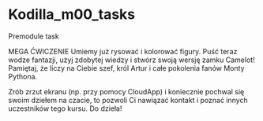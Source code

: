 # Kodilla_m00_tasks
Premodule task

MEGA ĆWICZENIE
Umiemy już rysować i kolorować figury. Puść teraz wodze fantazji, użyj zdobytej wiedzy i stwórz swoją wersję zamku Camelot! Pamiętaj, że liczy na Ciebie szef, król Artur i całe pokolenia fanów Monty Pythona.

Zrób zrzut ekranu (np. przy pomocy CloudApp) i koniecznie pochwal się swoim dziełem na czacie, to pozwoli Ci nawiązać kontakt i poznać innych uczestników tego kursu. Do dzieła!
